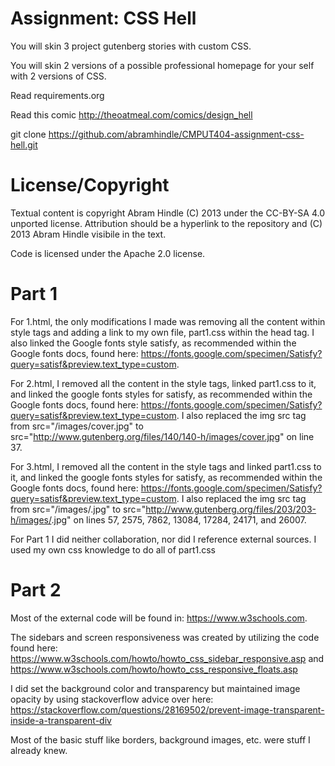 Assignment: CSS Hell
====================

You will skin 3 project gutenberg stories with custom CSS.

You will skin 2 versions of a possible professional homepage for your
self with 2 versions of CSS.

Read requirements.org

Read this comic http://theoatmeal.com/comics/design_hell

git clone https://github.com/abramhindle/CMPUT404-assignment-css-hell.git

License/Copyright
=================

Textual content is copyright Abram Hindle (C) 2013 under the CC-BY-SA
4.0 unported license. Attribution should be a hyperlink to the
repository and (C) 2013 Abram Hindle visibile in the text.

Code is licensed under the Apache 2.0 license.


Part 1
======
For 1.html, the only modifications I made was removing all the content
within style tags and adding a link to my own file, part1.css within 
the head tag. I also linked the Google fonts style satisfy, as recommended 
within the Google fonts docs, found here: 
https://fonts.google.com/specimen/Satisfy?query=satisf&preview.text_type=custom.

For 2.html, I removed all the content in the style tags, linked part1.css 
to it, and linked the google fonts styles for satisfy, as recommended within 
the Google fonts docs, found here: 
https://fonts.google.com/specimen/Satisfy?query=satisf&preview.text_type=custom. 
I also replaced the img src tag from src="/images/cover.jpg" to 
src="http://www.gutenberg.org/files/140/140-h/images/cover.jpg" on line
37.

For 3.html, I removed all the content in the style tags and linked part1.css 
to it, and linked the google fonts styles for satisfy, as recommended within 
the Google fonts docs, found here: 
https://fonts.google.com/specimen/Satisfy?query=satisf&preview.text_type=custom. 
I also replaced the img src tag from src="/images/<content>.jpg" to 
src="http://www.gutenberg.org/files/203/203-h/images/<content>.jpg" on 
lines 57, 2575, 7862, 13084, 17284, 24171, and 26007.

For Part 1 I did neither collaboration, nor did I reference external
sources. I used my own css knowledge to do all of part1.css

Part 2
======
Most of the external code will be found in: https://www.w3schools.com.

The sidebars and screen responsiveness was created by utilizing the code
found here:
https://www.w3schools.com/howto/howto_css_sidebar_responsive.asp and
https://www.w3schools.com/howto/howto_css_responsive_floats.asp

I did set the background color and transparency but maintained image
opacity by using stackoverflow advice over here:
https://stackoverflow.com/questions/28169502/prevent-image-transparent-inside-a-transparent-div

Most of the basic stuff like borders, background images, etc. were 
stuff I already knew.